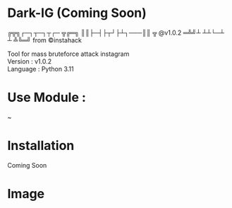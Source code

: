 # Dark-IG   (Coming Soon)
 ╔╦╗┌─┐┬─┐┬┌─   ╦╔═╗
  ║║├─┤├┬┘├┴┐───║║ ╦ @v1.0.2
 ═╩╝┴ ┴┴└─┴ ┴   ╩╚═╝ from ©instahack

Tool for mass bruteforce attack instagram<br>
Version : v1.0.2<br>
Language : Python 3.11

# Use Module :
~

# Installation
Coming Soon

# Image
